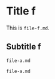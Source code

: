 # Title f

This is `file-f.md`.

## Subtitle f

```{.include}
file-a.md
```

```{.include shift-heading-level-by=1}
file-a.md
```
